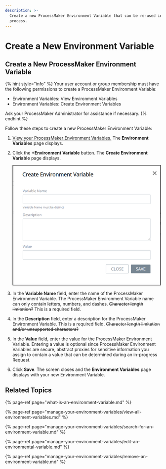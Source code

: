 ```yaml
---
description: >-
  Create a new ProcessMaker Environment Variable that can be re-used in any
  process.
---
```


# Create a New Environment Variable

## Create a New ProcessMaker Environment Variable

{% hint style="info" %}
Your user account or group membership must have the following permissions to create a ProcessMaker Environment Variable:

* Environment Variables: View Environment Variables
* Environment Variables: Create Environment Variables

Ask your ProcessMaker Administrator for assistance if necessary.
{% endhint %}

Follow these steps to create a new ProcessMaker Environment Variable:

1. [View your ProcessMaker Environment Variables.](manage-your-environment-variables/view-all-environment-variables.md) The **Environment Variables** page displays.
2. Click the **+Environment Variable** button. The **Create Environment Variable** page displays.  

   ![](../../.gitbook/assets/create-environment-variable-screen-processes.png)

3. In the **Variable Name** field, enter the name of the ProcessMaker Environment Variable. The ProcessMaker Environment Variable name can only contain letters, numbers, and dashes. ~~Character length limitation?~~ This is a required field.
4. In the **Description** field, enter a description for the ProcessMaker Environment Variable. This is a required field. ~~Character length limitation and/or unsupported characters?~~
5. In the **Value** field, enter the value for the ProcessMaker Environment Variable. Entering a value is optional since ProcessMaker Environment Variables are secure, abstract proxies for sensitive information you assign to contain a value that can be determined during an in-progress Request.
6. Click **Save**. The screen closes and the **Environment Variables** page displays with your new Environment Variable.

## Related Topics

{% page-ref page="what-is-an-environment-variable.md" %}

{% page-ref page="manage-your-environment-variables/view-all-environment-variables.md" %}

{% page-ref page="manage-your-environment-variables/search-for-an-environment-variable.md" %}

{% page-ref page="manage-your-environment-variables/edit-an-environmental-variable.md" %}

{% page-ref page="manage-your-environment-variables/remove-an-environment-variable.md" %}

